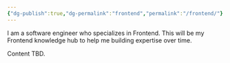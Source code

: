 ```yaml
---
{"dg-publish":true,"dg-permalink":"frontend","permalink":"/frontend/"}
---
```


I am a software engineer who specializes in Frontend. This will be my Frontend knowledge hub to help me building expertise over time.

Content TBD.
